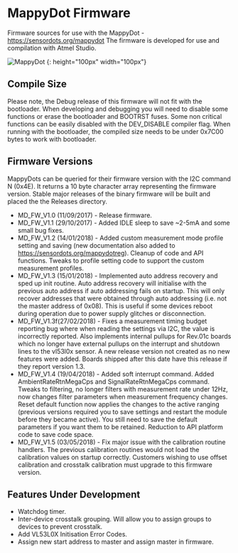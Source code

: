 # MappyDot Firmware

Firmware sources for use with the MappyDot - https://sensordots.org/mappydot
The firmware is developed for use and compilation with Atmel Studio.

![MappyDot](https://sensordots.org/sites/default/files/inline-images/mappydot.jpg)
{: height="100px" width="100px"}

## Compile Size
Please note, the Debug release of this firmware will not fit with the bootloader. When developing and debugging you will need to disable some functions or erase the bootloader and BOOTRST fuses. 
Some non critical functions can be easily disabled with the DEV_DISABLE compiler flag.
When running with the bootloader, the compiled size needs to be under 0x7C00 bytes to work with bootloader.

## Firmware Versions
MappyDots can be queried for their firmware version with the I2C command N (0x4E). It returns a 10 byte character array representing the firmware version. Stable major releases of the binary firmware will be built and placed the the Releases directory.
   - MD_FW_V1.0 (11/09/2017) - Release firmware. 
   - MD_FW_V1.1 (29/10/2017) - Added IDLE sleep to save ~2-5mA and some small bug fixes. 
   - MD_FW_V1.2 (14/01/2018) - Added custom measurement mode profile setting and saving (new documentation also added to https://sensordots.org/mappydotreg). Cleanup of code and API functions. Tweaks to profile setting code to support the custom measurement profiles.
   - MD_FW_V1.3 (15/01/2018) - Implemented auto address recovery and sped up init routine. Auto address recovery will initialise with the previous auto address if auto addressing fails on startup. This will only recover addresses that were obtained through auto addressing (i.e. not the master address of 0x08). This is useful if some devices reboot during operation due to power supply glitches or disconnection.
   - MD_FW_V1.3f(27/02/2018) - Fixes a measurement timing budget reporting bug where when reading the settings via I2C, the value is incorrectly reported. Also implements internal pullups for Rev.01c boards which no longer have external pullups on the interrupt and shutdown lines to the vl53l0x sensor. A new release version not created as no new features were added. Boards shipped after this date have this release if they report version 1.3.
   - MD_FW_V1.4 (19/04/2018) - Added soft interrupt command. Added AmbientRateRtnMegaCps and SignalRateRtnMegaCps command. Tweaks to filtering, no longer filters with measurement rate under 12Hz, now changes filter parameters when measurement frequency changes. Reset default function now applies the changes to the active ranging (previous versions required you to save settings and restart the module before they became active). You still need to save the default parameters if you want them to be retained. Reduction to API platform code to save code space.
   - MD_FW_V1.5 (03/05/2018) - Fix major issue with the calibration routine handlers. The previous calibration routines would not load the calibration values on startup correctly. Customers wishing to use offset calibration and crosstalk calibration must upgrade to this firmware version.
   
## Features Under Development
   - Watchdog timer.
   - Inter-device crosstalk grouping. Will allow you to assign groups to devices to prevent crosstalk.
   - Add VL53L0X Initisation Error Codes.
   - Assign new start address to master and assign master in firmware.
